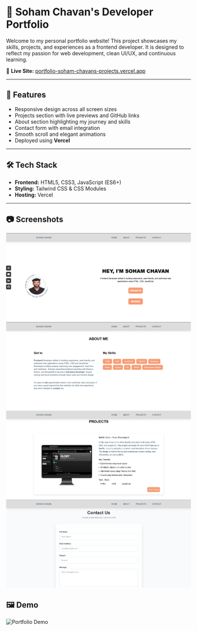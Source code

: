 # 💼 Soham Chavan's Developer Portfolio

Welcome to my personal portfolio website! This project showcases my skills, projects, and experiences as a frontend developer. It is designed to reflect my passion for web development, clean UI/UX, and continuous learning.

🔗 **Live Site:** [portfolio-soham-chavans-projects.vercel.app](https://portfolio-soham-chavans-projects.vercel.app/)

---

## 📌 Features

- Responsive design across all screen sizes
- Projects section with live previews and GitHub links
- About section highlighting my journey and skills
- Contact form with email integration
- Smooth scroll and elegant animations
- Deployed using **Vercel**

---

## 🛠 Tech Stack

- **Frontend:** HTML5, CSS3, JavaScript (ES6+)
- **Styling:** Tailwind CSS &  CSS Modules
- **Hosting:** Vercel

---

## 📷 Screenshots

![Home](./screenshots/Screenshot1.png)
![About](./screenshots/Screenshot2.png)
![Project](./screenshots/Screenshot3.png)
![Contact](./screenshots/Screenshot4.png)


## 🖼 Demo

![Portfolio Demo](portfolio.gif)
